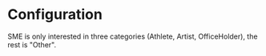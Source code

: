 # Configuration

SME is only interested in three categories (Athlete, Artist, OfficeHolder), the rest is "Other".
